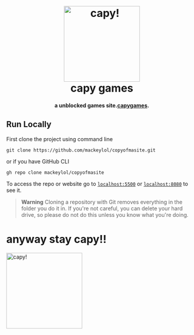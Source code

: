 <h1 align="center">
  <br>
  <a href="kackee.tk"><img src="https://github.com/mackeylol/copyofmasite/blob/main/capyg.png?raw=true" alt="capy!" width="200"></a>
  <br>
 capy games
  <br>
</h1>
<h4 align="center">a unblocked games site.<a href="http://kackee.tk" target="_blank">capygames</a>.</h4>
<p align="center">
<h2 id="runlocally">Run Locally</h2>
<p>First clone the project using command line</p>
<pre><code class="bash language-bash">git clone https://github.com/mackeylol/copyofmasite.git
</code></pre>
<p>or if you have GitHub CLI</p>
<pre><code class="bash language-bash">gh repo clone mackeylol/copyofmasite
</code></pre>
<p>To access the repo or website go to <a href="http://localhost:5500/"><code>localhost:5500</code></a>
or <a href="http://localhost:8080/"><code>localhost:8080</code></a> to see it.</p>
<blockquote>
  <p><strong>Warning</strong>
  Cloning a repository with Git removes everything in the folder you do it in. If you're not careful, you can delete your hard drive, so please do not do this unless you know what you're doing.</p>
</blockquote>
<h1 align="center">
  <h1>anyway stay capy!!</h1>

  <a href="kackee.tk"><img src="https://kackee.tk/capybara.gif" alt="capy!" width="200">

